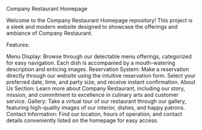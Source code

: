Company Restaurant Homepage

Welcome to the Company Restaurant Homepage repository! This project is a sleek and modern website designed to showcase the offerings and ambiance of Company Restaurant.

Features:

Menu Display: Browse through our delectable menu offerings, categorized for easy navigation. Each dish is accompanied by a mouth-watering description and enticing images.
Reservation System: Make a reservation directly through our website using the intuitive reservation form. Select your preferred date, time, and party size, and receive instant confirmation.
About Us Section: Learn more about Company Restaurant, including our story, mission, and commitment to excellence in culinary arts and customer service.
Gallery: Take a virtual tour of our restaurant through our gallery, featuring high-quality images of our interior, dishes, and happy patrons.
Contact Information: Find our location, hours of operation, and contact details conveniently listed on the homepage for easy access.
